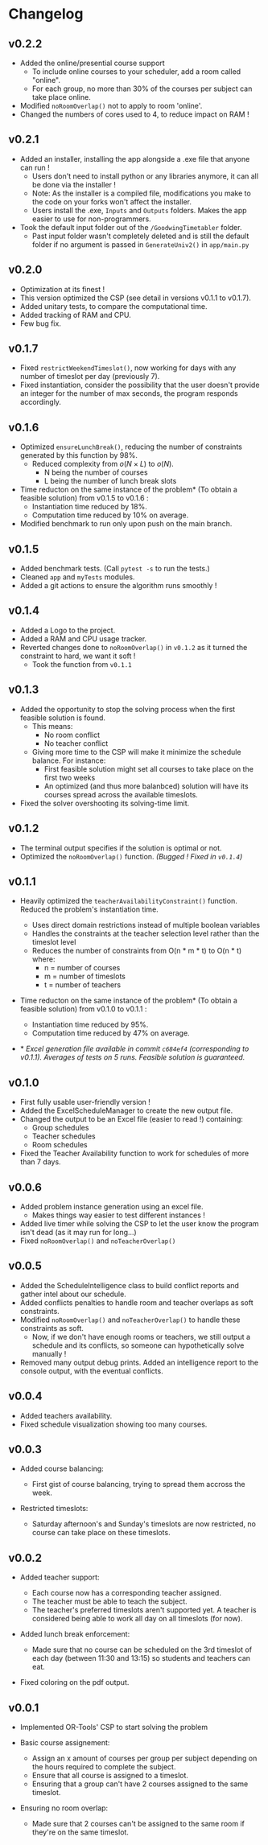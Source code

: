 # Changelog

## v0.2.2

- Added the online/presential course support
    - To include online courses to your scheduler, add a room called "online".
    - For each group, no more than 30% of the courses per subject can take place online.
- Modified `noRoomOverlap()` not to apply to room 'online'.
- Changed the numbers of cores used to 4, to reduce impact on RAM !

## v0.2.1

- Added an installer, installing the app alongside a .exe file that anyone can run !
    - Users don't need to install python or any libraries anymore, it can all be done via the installer !
    - Note: As the installer is a compiled file, modifications you make to the code on your forks won't affect the installer.
    - Users install the .exe, `Inputs` and `Outputs` folders. Makes the app easier to use for non-programmers.
- Took the default input folder out of the `/GoodwingTimetabler` folder.
    - Past input folder wasn't completely deleted and is still the default folder if no argument is passed in `GenerateUniv2()` in `app/main.py`

## v0.2.0

- Optimization at its finest !
- This version optimized the CSP (see detail in versions v0.1.1 to v0.1.7).
- Added unitary tests, to compare the computational time.
- Added tracking of RAM and CPU.
- Few bug fix.

## v0.1.7

- Fixed `restrictWeekendTimeslot()`, now working for days with any number of timeslot per day (previously 7).
- Fixed instantiation, consider the possibility that the user doesn't provide an integer for the number of max seconds, the program responds accordingly. 

## v0.1.6

- Optimized `ensureLunchBreak()`, reducing the number of constraints generated by this function by 98%.
    - Reduced complexity from $o(N \times L)$ to $o(N)$.
        - N being the number of courses
        - L being the number of lunch break slots 
- Time reducton on the same instance of the problem\* (To obtain a feasible solution) from v0.1.5 to v0.1.6 :
    - Instantiation time reduced by 18%.
    - Computation time reduced by 10% on average.
- Modified benchmark to run only upon push on the main branch.

## v0.1.5

- Added benchmark tests. (Call `pytest -s` to run the tests.)
- Cleaned `app` and `myTests` modules.
- Added a git actions to ensure the algorithm runs smoothly !

## v0.1.4

- Added a Logo to the project.
- Added a RAM and CPU usage tracker.
- Reverted changes done to `noRoomOverlap()` in `v0.1.2` as it turned the constraint to hard, we want it soft !
    - Took the function from `v0.1.1`

## v0.1.3

- Added the opportunity to stop the solving process when the first feasible solution is found.
    - This means:
        - No room conflict
        - No teacher conflict
    - Giving more time to the CSP will make it minimize the schedule balance. For instance:
        - First feasible solution might set all courses to take place on the first two weeks
        - An optimized (and thus more balanbced) solution will have its courses spread across the available timeslots.
- Fixed the solver overshooting its solving-time limit.

## v0.1.2

- The terminal output specifies if the solution is optimal or not.
- Optimized the `noRoomOverlap()` function. *(Bugged ! Fixed in `v0.1.4`)*

## v0.1.1

- Heavily optimized the `teacherAvailabilityConstraint()` function. Reduced the problem's instantiation time.
    - Uses direct domain restrictions instead of multiple boolean variables
    - Handles the constraints at the teacher selection level rather than the timeslot level
    - Reduces the number of constraints from O(n * m * t) to O(n * t) where:
        - n = number of courses
        - m = number of timeslots
        - t = number of teachers
- Time reducton on the same instance of the problem\* (To obtain a feasible solution) from v0.1.0 to v0.1.1 :
    - Instantiation time reduced by 95%.
    - Computation time reduced by 47% on average.

- \* *Excel generation file available in commit `c684ef4` (corresponding to v0.1.1). Averages of tests on 5 runs. Feasible solution is guaranteed.* 

## v0.1.0

- First fully usable user-friendly version !
- Added the ExcelScheduleManager to create the new output file.
- Changed the output to be an Excel file (easier to read !) containing:
    - Group schedules
    - Teacher schedules
    - Room schedules
- Fixed the Teacher Availability function to work for schedules of more than 7 days.

## v0.0.6

- Added problem instance generation using an excel file.
    - Makes things way easier to test different instances !
- Added live timer while solving the CSP to let the user know the program isn't dead (as it may run for long...)
- Fixed `noRoomOverlap()` and `noTeacherOverlap()`

## v0.0.5

- Added the ScheduleIntelligence class to build conflict reports and gather intel about our schedule.
- Added conflicts penalties to handle room and teacher overlaps as soft constraints.
- Modified `noRoomOverlap()` and `noTeacherOverlap()` to handle these constraints as soft.
    - Now, if we don't have enough rooms or teachers, we still output a schedule and its conflicts, so someone can hypothetically solve manually !
- Removed many output debug prints. Added an intelligence report to the console output, with the eventual conflicts.

## v0.0.4

- Added teachers availability.
- Fixed schedule visualization showing too many courses.

## v0.0.3

- Added course balancing:
    - First gist of course balancing, trying to spread them accross the week.

- Restricted timeslots:
    - Saturday afternoon's and Sunday's timeslots are now restricted, no course can take place on these timeslots.

## v0.0.2

- Added teacher support:
    - Each course now has a corresponding teacher assigned.
    - The teacher must be able to teach the subject.
    - The teacher's preferred timeslots aren't supported yet. A teacher is considered being able to work all day on all timeslots (for now).

- Added lunch break enforcement:
    - Made sure that no course can be scheduled on the 3rd timeslot of each day (between 11:30 and 13:15) so students and teachers can eat.

- Fixed coloring on the pdf output.

## v0.0.1

- Implemented OR-Tools' CSP to start solving the problem
- Basic course assignement:
    - Assign an x amount of courses per group per subject depending on the hours required to complete the subject.
    - Ensure that all course is assigned to a timeslot.
    - Ensuring that a group can't have 2 courses assigned to the same timeslot.

- Ensuring no room overlap:
    - Made sure that 2 courses can't be assigned to the same room if they're on the same timeslot.
